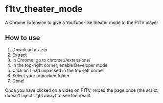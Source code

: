 # f1tv_theater_mode
A Chrome Extension to give a YouTube-like theater mode to the F1TV player

## How to use
1. Download as .zip
2. Extract
3. In Chrome, go to chrome://extensions/
4. In the top-right corner, enable Developer mode
5. Click on Load unpacked in the top-left corner
6. Select your unpacked folder
7. Done!

Once you have clicked on a video on F1TV, reload the page once (the script doesn't inject right away) to see the result.
